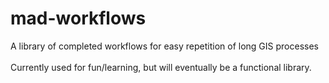 # mad-workflows
<div>A library of completed workflows for easy repetition of long GIS processes</div><br>
<div>Currently used for fun/learning, but will eventually be a functional library.</div>

